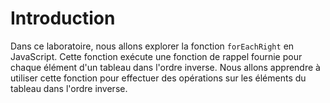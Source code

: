 # Introduction

Dans ce laboratoire, nous allons explorer la fonction `forEachRight` en JavaScript. Cette fonction exécute une fonction de rappel fournie pour chaque élément d'un tableau dans l'ordre inverse. Nous allons apprendre à utiliser cette fonction pour effectuer des opérations sur les éléments du tableau dans l'ordre inverse.
